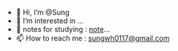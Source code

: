 - 👋 Hi, I’m @Sung
- 👀 I’m interested in ...
- 🌱 notes for studying : [note](https://open-poet-0da.notion.site/177201bc2c608084b13deea75c79ee7e?pvs=73)...
- 📫 How to reach me : sungwh0117@gmail.com

<!---
AbsintheSung/AbsintheSung is a ✨ special ✨ repository because its `README.md` (this file) appears on your GitHub profile.
You can click the Preview link to take a look at your changes.
--->
